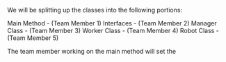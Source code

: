 We will be splitting up the classes into the following portions:

Main Method - (Team Member 1)
Interfaces - (Team Member 2)
Manager Class - (Team Member 3)
Worker Class - (Team Member 4)
Robot Class - (Team Member 5)

The team member working on the main method will set the 
